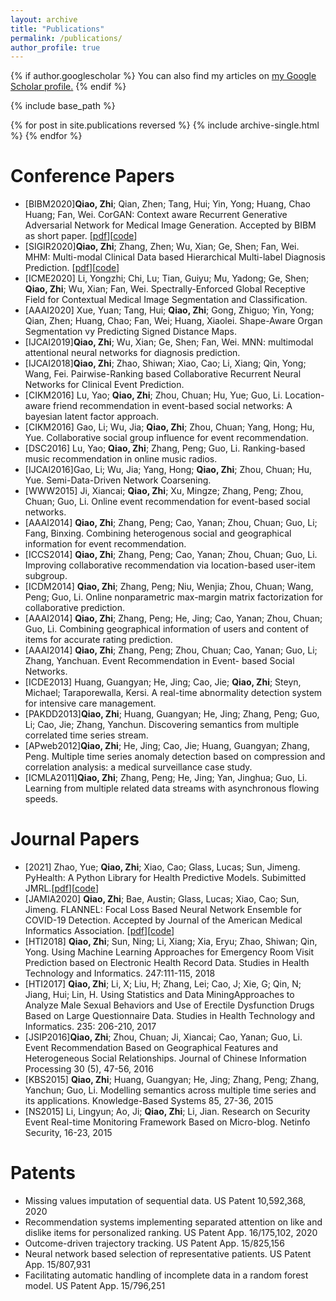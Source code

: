 ```yaml
---
layout: archive
title: "Publications"
permalink: /publications/
author_profile: true
---
```


{% if author.googlescholar %}
  You can also find my articles on <u><a href="{{author.googlescholar}}">my Google Scholar profile</a>.</u>
{% endif %}

{% include base_path %}

{% for post in site.publications reversed %}
  {% include archive-single.html %}
{% endfor %}


Conference Papers
======
* [BIBM2020]<b>Qiao, Zhi</b>; Qian, Zhen; Tang, Hui; Yin, Yong; Huang, Chao Huang; Fan, Wei. CorGAN: Context aware Recurrent Generative Adversarial Network for Medical Image Generation. Accepted by BIBM as short paper. [<a href="https://arxiv.org/submit/3448979/view">pdf</a>][<a href="https://github.com/qxiaobu/CorGAN">code</a>]
* [SIGIR2020]<b>Qiao, Zhi</b>; Zhang, Zhen; Wu, Xian; Ge, Shen; Fan, Wei. MHM: Multi-modal Clinical Data based Hierarchical Multi-label Diagnosis Prediction. [<a href="https://dl.acm.org/doi/10.1145/3397271.3401275">pdf</a>][<a href="https://github.com/qxiaobu/MHM">code</a>]
* [ICME2020] Li, Yongzhi; Chi, Lu; Tian, Guiyu; Mu, Yadong; Ge, Shen; <b>Qiao, Zhi</b>; Wu, Xian; Fan, Wei. Spectrally-Enforced Global Receptive Field for Contextual Medical Image Segmentation and Classification. 
* [AAAI2020] Xue, Yuan; Tang, Hui; <b>Qiao, Zhi</b>; Gong, Zhiguo; Yin, Yong; Qian, Zhen; Huang, Chao; Fan, Wei; Huang, Xiaolei. Shape-Aware Organ Segmentation vy Predicting Signed Distance Maps. 
* [IJCAI2019]<b>Qiao, Zhi</b>; Wu, Xian; Ge, Shen; Fan, Wei. MNN: multimodal attentional neural networks for diagnosis prediction. 
* [IJCAI2018]<b>Qiao, Zhi</b>; Zhao, Shiwan; Xiao, Cao; Li, Xiang; Qin, Yong; Wang, Fei. Pairwise-Ranking based Collaborative Recurrent Neural Networks for Clinical Event Prediction.
* [CIKM2016] Lu, Yao; <b>Qiao, Zhi</b>; Zhou, Chuan; Hu, Yue; Guo, Li. Location-aware friend recommendation in event-based social networks: A bayesian latent factor approach. 
* [CIKM2016] Gao, Li; Wu, Jia; <b>Qiao, Zhi</b>; Zhou, Chuan; Yang, Hong; Hu, Yue. Collaborative social group influence for event recommendation. 
* [DSC2016]  Lu, Yao; <b>Qiao, Zhi</b>; Zhang, Peng; Guo, Li. Ranking-based music recommendation in online music radios. 
* [IJCAI2016]Gao, Li; Wu, Jia; Yang, Hong; <b>Qiao, Zhi</b>; Zhou, Chuan; Hu, Yue. Semi-Data-Driven Network Coarsening. 
* [WWW2015]  Ji, Xiancai; <b>Qiao, Zhi</b>; Xu, Mingze; Zhang, Peng; Zhou, Chuan; Guo, Li. Online event recommendation for event-based social networks. 
* [AAAI2014] <b>Qiao, Zhi</b>; Zhang, Peng; Cao, Yanan; Zhou, Chuan; Guo, Li; Fang, Binxing. Combining heterogenous social and geographical information for event recommendation. 
* [ICCS2014] <b>Qiao, Zhi</b>; Zhang, Peng; Cao, Yanan; Zhou, Chuan; Guo, Li. Improving collaborative recommendation via location-based user-item subgroup. 
* [ICDM2014] <b>Qiao, Zhi</b>; Zhang, Peng; Niu, Wenjia; Zhou, Chuan; Wang, Peng; Guo, Li. Online nonparametric max-margin matrix factorization for collaborative prediction. 
* [AAAI2014] <b>Qiao, Zhi</b>; Zhang, Peng; He, Jing; Cao, Yanan; Zhou, Chuan; Guo, Li. Combining geographical information of users and content of items for accurate rating prediction. 
* [AAAI2014] <b>Qiao, Zhi</b>; Zhang, Peng; Zhou, Chuan; Cao, Yanan; Guo, Li; Zhang, Yanchuan. Event Recommendation in Event- based Social Networks. 
* [ICDE2013] Huang, Guangyan; He, Jing; Cao, Jie; <b>Qiao, Zhi</b>; Steyn, Michael; Taraporewalla, Kersi. A real-time abnormality detection system for intensive care management. 
* [PAKDD2013]<b>Qiao, Zhi</b>; Huang, Guangyan; He, Jing; Zhang, Peng; Guo, Li; Cao, Jie; Zhang, Yanchun. Discovering semantics from multiple correlated time series stream. 
* [APweb2012]<b>Qiao, Zhi</b>; He, Jing; Cao, Jie; Huang, Guangyan; Zhang, Peng. Multiple time series anomaly detection based on compression and correlation analysis: a medical surveillance case study. 
* [ICMLA2011]<b>Qiao, Zhi</b>; Zhang, Peng; He, Jing; Yan, Jinghua; Guo, Li. Learning from multiple related data streams with asynchronous flowing speeds. 

Journal Papers
======
* [2021] Zhao, Yue; <b>Qiao, Zhi</b>; Xiao, Cao; Glass, Lucas; Sun, Jimeng. PyHealth: A Python Library for Health Predictive Models. Subimitted JMRL.[<a href="https://arxiv.org/pdf/2101.04209.pdf">pdf</a>][<a href="https://github.com/yzhao062/PyHealth">code</a>]
* [JAMIA2020] <b>Qiao, Zhi</b>; Bae, Austin; Glass, Lucas; Xiao, Cao; Sun, Jimeng. FLANNEL: Focal Loss Based Neural Network Ensemble for COVID-19 Detection. Accepted by Journal of the American Medical Informatics Association. [<a href="https://arxiv.org/abs/2010.16039">pdf</a>][<a href="https://github.com/qxiaobu/FLANNEL">code</a>]
* [HTI2018] <b>Qiao, Zhi</b>; Sun, Ning; Li, Xiang; Xia, Eryu; Zhao, Shiwan; Qin, Yong. Using Machine Learning Approaches for Emergency Room Visit Prediction based on Electronic Health Record Data. Studies in Health Technology and Informatics. 247:111-115, 2018
* [HTI2017] <b>Qiao, Zhi</b>; Li, X; Liu, H; Zhang, Lei; Cao, J; Xie, G; Qin, N; Jiang, Hui; Lin, H. Using Statistics and Data MiningApproaches to Analyze Male Sexual Behaviors and Use of Erectile Dysfunction Drugs Based on Large Questionnaire Data. Studies in Health Technology and Informatics. 235: 206-210, 2017
* [JSIP2016]<b>Qiao, Zhi</b>; Zhou, Chuan; Ji, Xiancai; Cao, Yanan; Guo, Li. Event Recommendation Based on Geographical Features and Heterogeneous Social Relationships. Journal of Chinese Information Processing 30 (5), 47-56, 2016
* [KBS2015] <b>Qiao, Zhi</b>; Huang, Guangyan; He, Jing; Zhang, Peng; Zhang, Yanchun; Guo, Li. Modelling semantics across multiple time series and its applications. Knowledge-Based Systems 85, 27-36, 2015
* [NS2015]  Li, Lingyun; Ao, Ji; <b>Qiao, Zhi</b>; Li, Jian. Research on Security Event Real-time Monitoring Framework Based on Micro-blog. Netinfo Security, 16-23, 2015

Patents
======
* Missing values imputation of sequential data. US Patent 10,592,368, 2020
* Recommendation systems implementing separated attention on like and dislike items for personalized ranking. US Patent App. 16/175,102, 2020
* Outcome-driven trajectory tracking. US Patent App. 15/825,156
* Neural network based selection of representative patients. US Patent App. 15/807,931
* Facilitating automatic handling of incomplete data in a random forest model. US Patent App. 15/796,251
